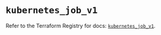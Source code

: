 # `kubernetes_job_v1`

Refer to the Terraform Registry for docs: [`kubernetes_job_v1`](https://registry.terraform.io/providers/hashicorp/kubernetes/2.32.0/docs/resources/job_v1).
